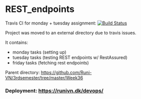 # REST_endpoints

Travis CI for monday + tuesday assignment: [![Build Status](https://travis-ci.org/Runi-VN/REST_endpoints.svg?branch=master)](https://travis-ci.org/Runi-VN/REST_endpoints) 

Project was moved to an external directory due to travis issues.

It contains:
- monday tasks (setting up)
- tuesday tasks (testing REST endpoints w/ RestAssured)
- friday tasks (fetching rest endpoints)

Parent directory: 
https://github.com/Runi-VN/3rdsemester/tree/master/Week36

### Deployment: https://runivn.dk/devops/
